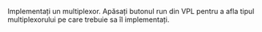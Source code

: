 Implementați un multiplexor. Apăsați butonul run din VPL pentru a afla tipul multiplexorului pe care trebuie sa îl implementați.